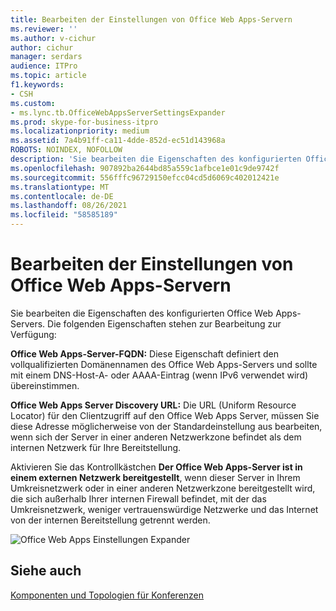 ```yaml
---
title: Bearbeiten der Einstellungen von Office Web Apps-Servern
ms.reviewer: ''
ms.author: v-cichur
author: cichur
manager: serdars
audience: ITPro
ms.topic: article
f1.keywords:
- CSH
ms.custom:
- ms.lync.tb.OfficeWebAppsServerSettingsExpander
ms.prod: skype-for-business-itpro
ms.localizationpriority: medium
ms.assetid: 7a4b91ff-ca11-4dde-852d-ec51d143968a
ROBOTS: NOINDEX, NOFOLLOW
description: 'Sie bearbeiten die Eigenschaften des konfigurierten Office Web Apps-Servers. Die folgenden Eigenschaften stehen zur Bearbeitung zur Verfügung:'
ms.openlocfilehash: 907892ba2644bd85a559c1afbce1e01c9de9742f
ms.sourcegitcommit: 556fffc96729150efcc04cd5d6069c402012421e
ms.translationtype: MT
ms.contentlocale: de-DE
ms.lasthandoff: 08/26/2021
ms.locfileid: "58585189"
---
```

# <a name="edit-office-web-apps-server-settings"></a>Bearbeiten der Einstellungen von Office Web Apps-Servern

Sie bearbeiten die Eigenschaften des konfigurierten Office Web Apps-Servers. Die folgenden Eigenschaften stehen zur Bearbeitung zur Verfügung:

 **Office Web Apps-Server-FQDN:** Diese Eigenschaft definiert den vollqualifizierten Domänennamen des Office Web Apps-Servers und sollte mit einem DNS-Host-A- oder AAAA-Eintrag (wenn IPv6 verwendet wird) übereinstimmen.

 **Office Web Apps Server Discovery URL:** Die URL (Uniform Resource Locator) für den Clientzugriff auf den Office Web Apps Server, müssen Sie diese Adresse möglicherweise von der Standardeinstellung aus bearbeiten, wenn sich der Server in einer anderen Netzwerkzone befindet als dem internen Netzwerk für Ihre Bereitstellung.

Aktivieren Sie das Kontrollkästchen **Der Office Web Apps-Server ist in einem externen Netzwerk bereitgestellt**, wenn dieser Server in Ihrem Umkreisnetzwerk oder in einer anderen Netzwerkzone bereitgestellt wird, die sich außerhalb Ihrer internen Firewall befindet, mit der das Umkreisnetzwerk, weniger vertrauenswürdige Netzwerke und das Internet von der internen Bereitstellung getrennt werden.

![Office Web Apps Einstellungen Expander](../../../media/OfficeWebApps_Settings_Expander.jpg)

## <a name="see-also"></a>Siehe auch

[Komponenten und Topologien für Konferenzen](/previous-versions/office/lync-server-2013/lync-server-2013-components-and-topologies-for-conferencing)
